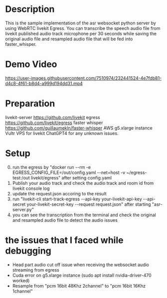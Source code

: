 # Description
This is the sample implementation of the asr websocket python server by using WebRTC livekit Egress. You can transcribe the speech audio file from livekit published audio track microphone per 30 seconds while saving the original audio file and resampled audio file that will be fed into faster_whisper. 

# Demo Video


https://user-images.githubusercontent.com/7510974/232441524-4e7fdb81-d4c8-4f61-b8d4-a999d194dd31.mp4



# Preparation 
livekit-server https://github.com/livekit 
egress https://github.com/livekit/egress
faster whisper https://github.com/guillaumekln/faster-whisper
AWS g5.xlarge instance
Vultr VPS for livekit 
ChatGPT4 for any unknown issues. 

# Setup  
0. run the egress by "docker run --rm -e EGRESS_CONFIG_FILE=/out/config.yaml --net=host -v ~/egress-test:/out livekit/egress" after setting config.yaml
1. Publish your audio track and check the audio track and room id from livekit console log
2. update the request.json accoring to the result
3. run "livekit-cli start-track-egress --api-key your-livekit-api-key --api-secret your-livekit-secret-key --request request.json" after starting "asr-server.py"
4. you can see the transcription from the terminal and check the original and resampled audio file to detect the audio issues 

# the issues that I faced while debugging 
- Head part audio cut off issue when receiving the websocket audio streaming from egress 
- Cuda error on g5.xlarge instance (sudo apt install nvidia-driver-470 worked)
- Resample from "pcm 16bit 48Khz 2channel" to "pcm 16bit 16Khz 1channel"
